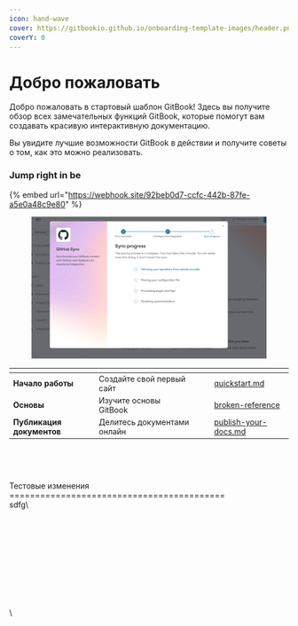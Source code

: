 ```yaml
---
icon: hand-wave
cover: https://gitbookio.github.io/onboarding-template-images/header.png
coverY: 0
---
```


# Добро пожаловать

Добро пожаловать в стартовый шаблон GitBook! Здесь вы получите обзор всех замечательных функций GitBook, которые помогут вам создавать красивую интерактивную документацию.

Вы увидите лучшие возможности GitBook в действии и получите советы о том, как это можно реализовать.

### Jump right in be

{% embed url="https://webhook.site/92beb0d7-ccfc-442b-87fe-a5e0a48c9e80" %}

<figure><img src=".gitbook/assets/image.png" alt=""><figcaption></figcaption></figure>

<table data-view="cards"><thead><tr><th></th><th></th><th data-hidden data-card-cover data-type="files"></th><th data-hidden></th><th data-hidden data-card-target data-type="content-ref"></th></tr></thead><tbody><tr><td><strong>Начало работы</strong></td><td>Создайте свой первый сайт</td><td></td><td></td><td><a href="getting-started/quickstart.md">quickstart.md</a></td></tr><tr><td><strong>Основы</strong></td><td>Изучите основы GitBook</td><td></td><td></td><td><a href="broken-reference/">broken-reference</a></td></tr><tr><td><strong>Публикация документов</strong></td><td>Делитесь документами онлайн</td><td></td><td></td><td><a href="getting-started/publish-your-docs.md">publish-your-docs.md</a></td></tr></tbody></table>

<figure><img src="http://pre-release-live.o18-test.com/api/public/knowledge-base-creatives.php?url=https%3A%[%E2%80%A6]tv5cx0g6.cloudfront.net%2Fblog%2F3521046916-id-790.jpg" alt=""><figcaption></figcaption></figure>

<figure><img src="http://pre-release-live.o18-test.com/api/public/knowledge-base-creatives.php?url=https%3A%2F%2Fd1syadtv5cx0g6.cloudfront.net%2Fblog%2F3521046916-id-790.jpg&#x26;1=1" alt=""><figcaption></figcaption></figure>

Тестовые изменения ==========================================\
sdfg\


<figure><img src="http://pre-release-live.o18-test.com/api/public/knowledge-base-creatives.php?url=https%3A%[%E2%80%A6]tv5cx0g6.cloudfront.net%2Fblog%2F3521046916-id-790.jpg" alt=""><figcaption></figcaption></figure>

<figure><img src="http://pre-release-live.o18-test.com/api/public/knowledge-base-creatives.php?url=https%3A%2F%2Fd1syadtv5cx0g6.cloudfront.net%2Fblog%2F3521046916-id-790.jpg&#x26;1=1" alt=""><figcaption></figcaption></figure>

\
\
\
\
\
\
\\
